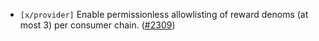 - `[x/provider]` Enable permissionless allowlisting of reward denoms (at most 3) per consumer chain. 
  ([\#2309](https://github.com/cosmos/interchain-security/pull/2309))
